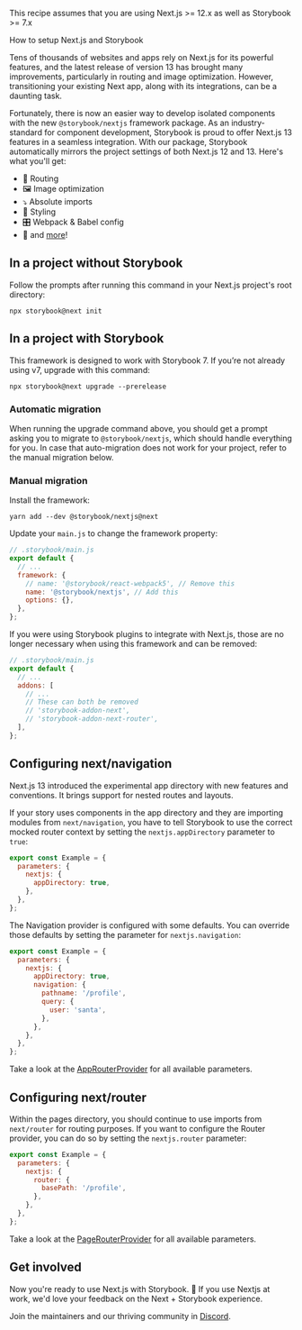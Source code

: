<div class="aside aside__no-top">

This recipe assumes that you are using Next.js >= 12.x as well as Storybook >= 7.x

</div>

<RecipeHeader>

How to setup Next.js and Storybook

</RecipeHeader>

Tens of thousands of websites and apps rely on Next.js for its powerful features, and the latest release of version 13 has brought many improvements, particularly in routing and image optimization. However, transitioning your existing Next app, along with its integrations, can be a daunting task.

Fortunately, there is now an easier way to develop isolated components with the new `@storybook/nextjs` framework package. As an industry-standard for component development, Storybook is proud to offer Next.js 13 features in a seamless integration. With our package, Storybook automatically mirrors the project settings of both Next.js 12 and 13. Here's what you'll get:

- 🔀 Routing
- 🖼 Image optimization
- ⤵️ Absolute imports
- 🎨 Styling
- 🎛 Webpack & Babel config
- 💫 and [more](https://github.com/storybookjs/storybook/blob/next/code/frameworks/nextjs/README.md#supported-features)!

## In a project without Storybook

Follow the prompts after running this command in your Next.js project's root directory:

```shell
npx storybook@next init
```

## In a project with Storybook

This framework is designed to work with Storybook 7. If you’re not already using v7, upgrade with this command:

```shell
npx storybook@next upgrade --prerelease
```

### Automatic migration

When running the upgrade command above, you should get a prompt asking you to migrate to `@storybook/nextjs`, which should handle everything for you. In case that auto-migration does not work for your project, refer to the manual migration below.

### Manual migration

Install the framework:

```shell
yarn add --dev @storybook/nextjs@next
```

Update your `main.js` to change the framework property:

```js
// .storybook/main.js
export default {
  // ...
  framework: {
    // name: '@storybook/react-webpack5', // Remove this
    name: '@storybook/nextjs', // Add this
    options: {},
  },
};
```

If you were using Storybook plugins to integrate with Next.js, those are no longer necessary when using this framework and can be removed:

```js
// .storybook/main.js
export default {
  // ...
  addons: [
    // ...
    // These can both be removed
    // 'storybook-addon-next',
    // 'storybook-addon-next-router',
  ],
};
```

## Configuring next/navigation

Next.js 13 introduced the experimental app directory with new features and conventions. It brings support for nested routes and layouts.

If your story uses components in the app directory and they are importing modules from `next/navigation`, you have to tell Storybook to use the correct mocked router context by setting the `nextjs.appDirectory` parameter to `true`:

```js
export const Example = {
  parameters: {
    nextjs: {
      appDirectory: true,
    },
  },
};
```

The Navigation provider is configured with some defaults. You can override those defaults by setting the parameter for `nextjs.navigation`:

```js
export const Example = {
  parameters: {
    nextjs: {
      appDirectory: true,
      navigation: {
        pathname: '/profile',
        query: {
          user: 'santa',
        },
      },
    },
  },
};
```

Take a look at the [AppRouterProvider](https://github.com/storybookjs/storybook/blob/next/code/frameworks/nextjs/src/routing/app-router-provider.tsx#L15) for all available parameters.

## Configuring next/router

Within the pages directory, you should continue to use imports from `next/router` for routing purposes. If you want to configure the Router provider, you can do so by setting the `nextjs.router` parameter:

```js
export const Example = {
  parameters: {
    nextjs: {
      router: {
        basePath: '/profile',
      },
    },
  },
};
```

Take a look at the [PageRouterProvider](https://github.com/storybookjs/storybook/blob/next/code/frameworks/nextjs/src/routing/page-router-provider.tsx#L18) for all available parameters.

## Get involved

Now you're ready to use Next.js with Storybook. 🎉 If you use Nextjs at work, we'd love your feedback on the Next + Storybook experience.

Join the maintainers and our thriving community in [Discord](https://discord.gg/storybook).
